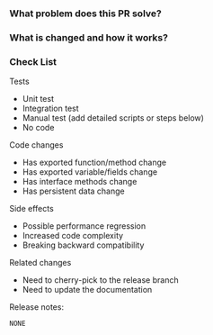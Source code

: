 <!--
Thank you for contributing to TiUP! Please read TiUP's [CONTRIBUTING](https://github.com/pingcap/community/blob/master/contributors/README.md) document **BEFORE** filing this PR.
-->

### What problem does this PR solve? <!--add issue link with summary if exists-->


### What is changed and how it works?


### Check List <!--REMOVE the items that are not applicable-->

Tests <!-- At least one of them must be included. -->

 - Unit test
 - Integration test
 - Manual test (add detailed scripts or steps below)
 - No code

Code changes

 - Has exported function/method change
 - Has exported variable/fields change
 - Has interface methods change
 - Has persistent data change

Side effects

 - Possible performance regression
 - Increased code complexity
 - Breaking backward compatibility

Related changes

 - Need to cherry-pick to the release branch
 - Need to update the documentation


Release notes:
<!--
If no, just leave the release note block below as is.
If yes, a release note is required:
Enter your extended release note in the block below. If the PR requires additional action from users switching to the new release, include the string "action required".
Please refer to [Release Notes Language Style Guide](https://github.com/pingcap/tiup/blob/master/doc/dev/release-note-guide.md) before writing the release note.
-->
```release-note
NONE
```
